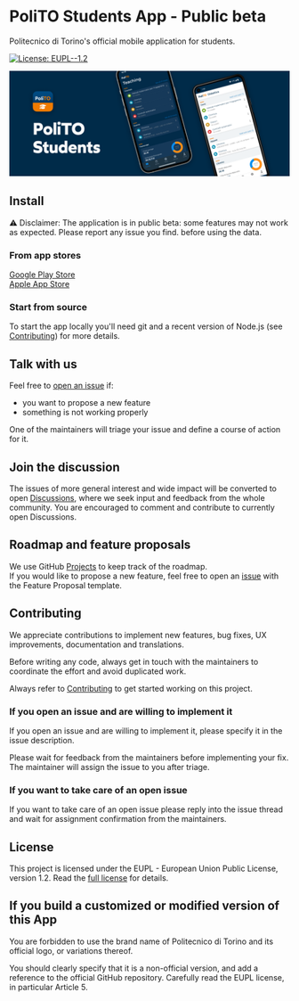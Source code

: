 # PoliTO Students App - Public beta

Politecnico di Torino's official mobile application for students.

[![License: EUPL--1.2](https://img.shields.io/badge/License-EUPL--1.2-brightgreen.svg)](./LICENSE.md)

![Hero image with iOS and Android screenshots](./assets/readme-hero.png)

## Install

⚠️ Disclaimer: The application is in public beta: some features may not work as expected. Please report any issue you find.
before using the data.

### From app stores

[Google Play Store](https://play.google.com/store/apps/details?id=it.polito.students)  
[Apple App Store](https://testflight.apple.com/join/7e7wafnF)

### Start from source

To start the app locally you'll need git and a recent version of Node.js (see [Contributing](./CONTRIBUTING.md#project-setup)) for more details.

## Talk with us

Feel free to [open an issue](https://github.com/polito/students-app/issues/new/choose) if:

- you want to propose a new feature
- something is not working properly

One of the maintainers will triage your issue and define a course of action for it.

## Join the discussion

The issues of more general interest and wide impact will be converted to open [Discussions](https://github.com/polito/students-app/discussions), where we seek input and feedback from the whole community. You are encouraged to comment and contribute to currently open Discussions.

## Roadmap and feature proposals

We use GitHub [Projects](https://github.com/orgs/polito/projects/2) to keep track of the roadmap.  
If you would like to propose a new feature, feel free to open an [issue](https://github.com/polito/students-app/issues/new) with the Feature Proposal template.

## Contributing

We appreciate contributions to implement new features, bug fixes, UX improvements, documentation and translations.

Before writing any code, always get in touch with the maintainers to coordinate the effort and avoid duplicated work.

Always refer to [Contributing](./CONTRIBUTING.md) to get started working on this project.

### If you open an issue and are willing to implement it

If you open an issue and are willing to implement it, please specify it in the issue description.

Please wait for feedback from the maintainers before implementing your fix. The maintainer will assign the issue to you after triage.

### If you want to take care of an open issue

If you want to take care of an open issue please reply into the issue thread and wait for assignment confirmation from the maintainers.

## License

This project is licensed under the EUPL - European Union Public License, version 1.2. Read the [full license](./LICENSE.md) for details.

## If you build a customized or modified version of this App

You are forbidden to use the brand name of Politecnico di Torino and its official logo, or variations thereof.

You should clearly specify that it is a non-official version, and add a reference to the official GitHub repository. Carefully read the EUPL license, in particular Article 5.
